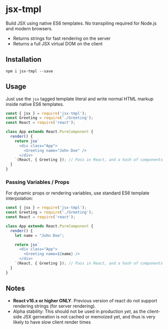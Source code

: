 # jsx-tmpl
Build JSX using native ES6 templates. No transpiling required for Node.js and modern browsers.

* Returns strings for fast rendering on the server
* Returns a full JSX virtual DOM on the client

## Installation

```
npm i jsx-tmpl --save
```

## Usage

Just use the `jsx` tagged template literal and write normal HTML markup inside native ES6 templates.

```javascript
const { jsx } = require('jsx-tmpl');
const Greeting = require('./Greeting');
const React = require('react');

class App extends React.PureComponent {
  render() {
    return jsx`
      <div class="App">
        <Greeting name="John Doe" />
      </div>
    `(React, { Greeting }); // Pass in React, and a hash of components used
  }
}
```

### Passing Variables / Props

For dynamic props or rendering variables, use standard ES6 template interpolation:

```javascript
const { jsx } = require('jsx-tmpl');
const Greeting = require('./Greeting');
const React = require('react');

class App extends React.PureComponent {
  render() {
    let name = "John Doe";

    return jsx`
      <div class="App">
        <Greeting name=${name} />
      </div>
    `(React, { Greeting }); // Pass in React, and a hash of components used
  }
}
```

## Notes
* **React v16.x or higher ONLY**. Previous version of react do not support rendering strings (for server rendering).
* Alpha stability: This should not be used in production _yet_, as the client-side JSX gerneation is not cached or memoized yet, and thus is very likely to have slow client render times
